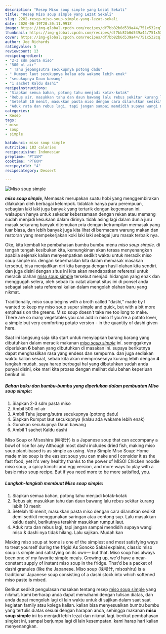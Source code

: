 ```yaml
---
description: "Resep Miso soup simple yang Lezat Sekali"
title: "Resep Miso soup simple yang Lezat Sekali"
slug: 2282-resep-miso-soup-simple-yang-lezat-sekali
date: 2020-06-19T20:30:11.991Z
image: https://img-global.cpcdn.com/recipes/df7bb82b6d539a44/751x532cq70/miso-soup-simple-foto-resep-utama.jpg
thumbnail: https://img-global.cpcdn.com/recipes/df7bb82b6d539a44/751x532cq70/miso-soup-simple-foto-resep-utama.jpg
cover: https://img-global.cpcdn.com/recipes/df7bb82b6d539a44/751x532cq70/miso-soup-simple-foto-resep-utama.jpg
author: Joe Richards
ratingvalue: 5
reviewcount: 13
recipeingredient:
- "2-3 sdm pasta miso"
- "500 ml air"
- " Tahu jepangsutra secukupnya potong dadu"
- " Rumput laut secukupnya kalau ada wakame lebih enak"
- "secukupnya Daun bawang"
- "1 sachet Kaldu dashi"
recipeinstructions:
- "Siapkan semua bahan, potong tahu menjadi kotak-kotak"
- "Rebus air, masukkan tahu dan daun bawang lalu rebus sekitar kurang lebih 10 menit"
- "Setelah 10 menit, masukkan pasta miso dengan cara dilarutkan sedikit demi sedikit menggunakan saringan atau centong sup. Lalu masukkan kaldu dashi, berikutnya terakhir masukkan rumput laut."
- "Aduk rata dan rebus lagi, tapi jangan sampai mendidih supaya wangi miso &amp; dashi nya tidak hilang. Lalu sajikan. Mudah kan"
categories:
- Resep
tags:
- miso
- soup
- simple

katakunci: miso soup simple 
nutrition: 183 calories
recipecuisine: Indonesian
preptime: "PT15M"
cooktime: "PT60M"
recipeyield: "4"
recipecategory: Dessert

---
```



![Miso soup simple](https://img-global.cpcdn.com/recipes/df7bb82b6d539a44/751x532cq70/miso-soup-simple-foto-resep-utama.jpg)

<b><i>miso soup simple</i></b>, Memasak merupakan suatu hobi yang menggembirakan dilakukan oleh berbagai kelompok. tidaklah hanya para perempuan, sebagian laki laki juga banyak yang tertarik dengan kegemaran ini. walaupun hanya untuk sekedar kebersamaan dengan rekan atau memang sudah menjadi kesukaan dalam dirinya. tidak asing lagi dalam dunia juru masak sekarang banyak ditemukan pria dengan ketrampilan memasak yang luar biasa, dan lebih banyak juga kita lihat di bermacam warung makan dan restoran yang mempekerjakan koki laki laki sebagai juru masak terbaik nya.

Oke, kita kembali ke pembahasan bumbu bumbu menu <i>miso soup simple</i>. di tengah tengah kesibukan kita, kemungkinan akan terasa menyenangkan apabila sejenak kalian menyempatkan sedikit waktu untuk meracik miso soup simple ini. dengan keberhasilan kita dalam memasak masakan tersebut, bisa menjadikan diri kita bangga dengan hasil olahan kita sendiri. dan juga disini dengan situs ini kita akan mendapatkan referensi untuk meracik olahan <u>miso soup simple</u> tersebut menjadi hidangan yang enak dan menggugah selera, oleh sebab itu catat alamat situs ini di ponsel anda sebagai salah satu referensi kalian dalam mengolah olahan baru yang nikmat.

Traditionally, miso soup begins with a broth called &#34;dashi,&#34; made by I wanted to keep my miso soup super simple and quick, but with a bit more emphasis on the greens. Miso soup doesn&#39;t take me too long to make. There are so many vegetables you can add in miso If you&#39;re a potato lover, a simple but very comforting potato version - in the quantity of dashi given here.


Saat ini langsung saja kita start untuk menyiapkan barang barang yang dibutuhkan dalam meracik makanan <u><i>miso soup simple</i></u> ini. seenggaknya diperlukan <b>6</b> bahan yang dibutuhkan di masakan ini. supaya berikutnya dapat menghasilkan rasa yang endess dan sempurna. dan juga sediakan waktu kalian sesaat, sebab kita akan memprosesnya kurang lebih dengan <b>4</b> langkah mudah. saya harap berbagai hal yang dibutuhkan sudah anda punyai disini, oke mari kita proses dengan melihat dulu bahan keperluan berikut ini.

<!--inarticleads1-->

##### Bahan baku dan bumbu-bumbu yang diperlukan dalam pembuatan Miso soup simple:

1. Siapkan 2-3 sdm pasta miso
1. Ambil 500 ml air
1. Ambil  Tahu jepang/sutra secukupnya (potong dadu)
1. Siapkan  Rumput laut secukupnya (kalau ada wakame lebih enak)
1. Gunakan secukupnya Daun bawang
1. Ambil 1 sachet Kaldu dashi


Miso Soup or Misoshiru (味噌汁) is a Japanese soup that can accompany a bowl of rice for any Although most dashi includes dried fish, making miso soup plant-based is as simple as using. Very Simple Miso Soup: Home made miso soup is the easiest soup you can make and I consider it as the fast food, yet it&#39;s very healthy thanks to the power of MISO! Chicken noodle miso soup, a spicy kimchi and egg version, and more ways to play with a basic miso soup recipe. But if you need more to be more satisfied, you. 

<!--inarticleads2-->

##### Langkah-langkah membuat Miso soup simple:

1. Siapkan semua bahan, potong tahu menjadi kotak-kotak
1. Rebus air, masukkan tahu dan daun bawang lalu rebus sekitar kurang lebih 10 menit
1. Setelah 10 menit, masukkan pasta miso dengan cara dilarutkan sedikit demi sedikit menggunakan saringan atau centong sup. Lalu masukkan kaldu dashi, berikutnya terakhir masukkan rumput laut.
1. Aduk rata dan rebus lagi, tapi jangan sampai mendidih supaya wangi miso &amp; dashi nya tidak hilang. Lalu sajikan. Mudah kan


Making miso soup at home is one of the simplest and most satisfying ways to treat yourself during the frigid As Sonoko Sakai explains, classic miso soup is simple and satisfying on its own— but that. Miso soup has always been one of my favorite simple meals. Growing up, we&#39;d have a near-constant supply of instant miso soup in the fridge. That&#39;d be a packet of dashi granules (like the Japanese. Miso soup (味噌汁, misoshiru) is a traditional Japanese soup consisting of a dashi stock into which softened miso paste is mixed. 

Berikut sedikit pengulasan masakan tentang resep <u>miso soup simple</u> yang nikmat. kami berharap anda dapat memahami dengan tulisan diatas, dan anda dapat mengolah lagi di lain waktu untuk di sajikan dalam saat saat kegiatan family atau kolega kalian. kalian bisa menyesuaikan bumbu bumbu yang tertulis diatas sesuai dengan harapan anda, sehingga makanan <b>miso soup simple</b> ini bs menjadi lebih lezat dan nikmat lagi. berikut pembahasan singkat ini, sampai berjumpa lagi di lain kesempatan. kami harap hari kalian menyenangkan.
